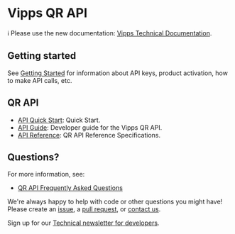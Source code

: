 <!-- START_METADATA
---
title: Introduction
sidebar_position: 1
hide_table_of_contents: true
pagination_next: null
pagination_prev: null
---
END_METADATA -->

# Vipps QR API

<!-- START_COMMENT -->

ℹ️ Please use the new documentation:
[Vipps Technical Documentation](https://vippsas.github.io/vipps-developer-docs/).

<!-- END_COMMENT -->

## Getting started

See
[Getting Started](https://github.com/vippsas/vipps-developers/blob/master/vipps-getting-started.md)
for information about API keys, product activation, how to make API calls, etc.

## QR API

* [API Quick Start](vipps-qr-api-quick-start.md): Quick Start.
* [API Guide](vipps-qr-api.md): Developer guide for the Vipps QR API.
* [API Reference](https://vippsas.github.io/vipps-developer-docs/api/qr): QR API Reference Specifications.

## Questions?

For more information, see:

* [QR API Frequently Asked Questions](vipps-qr-api-faq.md)

We're always happy to help with code or other questions you might have!
Please create an [issue](https://github.com/vippsas/vipps-ecom-api/issues),
a [pull request](https://github.com/vippsas/vipps-ecom-api/pulls),
or [contact us](https://github.com/vippsas/vipps-developers/blob/master/contact.md).

Sign up for our [Technical newsletter for developers](https://github.com/vippsas/vipps-developers/tree/master/newsletters).
